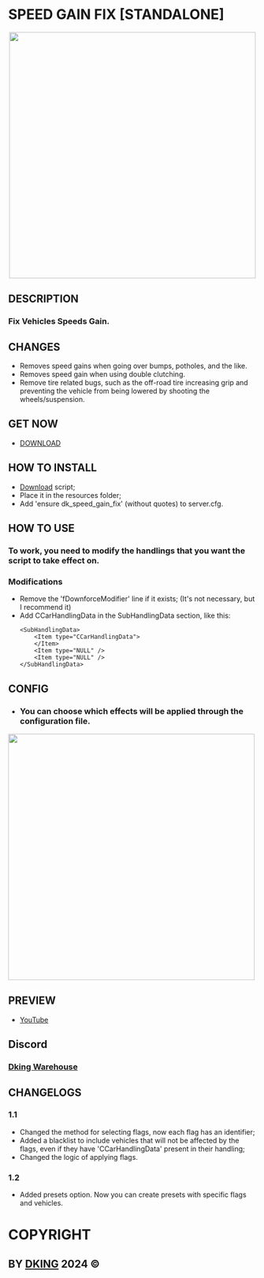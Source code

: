 # SPEED GAIN FIX [STANDALONE]

<div align="center">
<img src="https://cdn.discordapp.com/attachments/1295245827039563866/1315402912540655646/SPEED_GAIN_FIX_512.png?ex=679d276d&is=679bd5ed&hm=87bec47ae3059d60d3cda93df05a2f003a4417d040b8819f1b7dc69b3ed94f57&" width="500px" />
</div>

## DESCRIPTION

### Fix Vehicles Speeds Gain.

## CHANGES

* Removes speed gains when going over bumps, potholes, and the like.
* Removes speed gain when using double clutching.
* Remove tire related bugs, such as the off-road tire increasing grip and preventing the vehicle from being lowered by shooting the wheels/suspension.

## GET NOW

* [DOWNLOAD](https://dking.tebex.io/package/6575212)

## HOW TO INSTALL

* [Download](https://keymaster.fivem.net/asset-grants) script;
* Place it in the resources folder;
* Add 'ensure dk_speed_gain_fix' (without quotes) to server.cfg.

## HOW TO USE

### To work, you need to modify the handlings that you want the script to take effect on.

### Modifications

* Remove the 'fDownforceModifier' line if it exists; (It's not necessary, but I recommend it)
* Add CCarHandlingData in the SubHandlingData section, like this:
    ```
    <SubHandlingData>
        <Item type="CCarHandlingData">
        </Item>
        <Item type="NULL" />
        <Item type="NULL" />
    </SubHandlingData>
    ```

## CONFIG

* ### You can choose which effects will be applied through the configuration file.
<div align="left">
<img src="https://cdn.discordapp.com/attachments/1295245827039563866/1315403103490805801/config_512.png?ex=679d279a&is=679bd61a&hm=0e56d0902ad772dfcd7b228d8266e7100163a84ebf1a2cc5b077911ef9326985&" width="500px" />
</div>

## PREVIEW

* [YouTube](https://www.youtube.com/watch?v=fsVIcKNVZi0)

## Discord

### [Dking Warehouse](https://discord.gg/Rw6vjcXspG)

## CHANGELOGS

### 1.1

* Changed the method for selecting flags, now each flag has an identifier;
* Added a blacklist to include vehicles that will not be affected by the flags, even if they have 'CCarHandlingData' present in their handling;
* Changed the logic of applying flags.

### 1.2

* Added presets option. Now you can create presets with specific flags and vehicles.

# COPYRIGHT

## BY [DKING](https://github.com/Dking07) 2024 ©